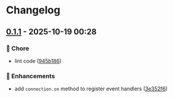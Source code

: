 # Changelog

## [0.1.1](https://github.com/ws-io/wsio-rs/compare/wsio-core-v0.1.0...wsio-core-v0.1.1) - 2025-10-19 00:28

### 🏡 Chore

- lint code ([945b186](https://github.com/ws-io/wsio-rs/commit/945b186))

### 🚀 Enhancements

- add `connection.on` method to register event handlers ([3e352f6](https://github.com/ws-io/wsio-rs/commit/3e352f6))
